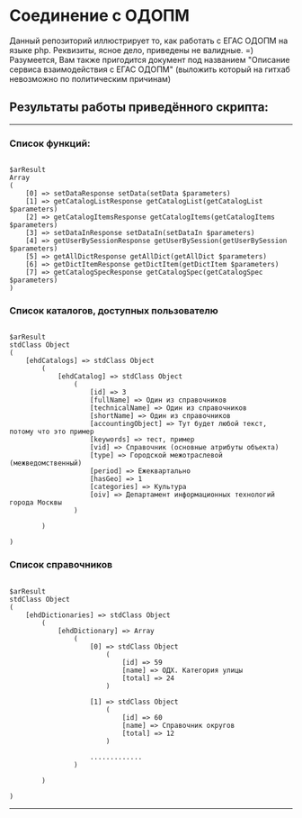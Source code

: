 # Соединение с ОДОПМ
Данный репозиторий иллюстрирует то, как работать с ЕГАС ОДОПМ на языке php. Реквизиты, ясное дело, приведены не валидные. =)
Разумеется, Вам также пригодится документ под названием "Описание сервиса взаимодействия с ЕГАС ОДОПМ"
(выложить который на гитхаб невозможно по политическим причинам)

## Результаты работы приведённого скрипта:
***

### Список функций:

<pre><code>
$arResult
Array
(
    [0] => setDataResponse setData(setData $parameters)
    [1] => getCatalogListResponse getCatalogList(getCatalogList $parameters)
    [2] => getCatalogItemsResponse getCatalogItems(getCatalogItems $parameters)
    [3] => setDataInResponse setDataIn(setDataIn $parameters)
    [4] => getUserBySessionResponse getUserBySession(getUserBySession $parameters)
    [5] => getAllDictResponse getAllDict(getAllDict $parameters)
    [6] => getDictItemResponse getDictItem(getDictItem $parameters)
    [7] => getCatalogSpecResponse getCatalogSpec(getCatalogSpec $parameters)
)
</code></pre>

### Список каталогов, доступных пользователю

<pre><code>
$arResult
stdClass Object
(
    [ehdCatalogs] => stdClass Object
        (
            [ehdCatalog] => stdClass Object
                (
                    [id] => 3
                    [fullName] => Один из справочников
                    [technicalName] => Один из справочников
                    [shortName] => Один из справочников
                    [accountingObject] => Тут будет любой текст, потому что это пример
                    [keywords] => тест, пример
                    [vid] => Справочник (основные атрибуты объекта)
                    [type] => Городской межотраслевой (межведомственный)
                    [period] => Ежеквартально
                    [hasGeo] => 1
                    [categories] => Культура
                    [oiv] => Департамент информационных технологий города Москвы
                )

        )

)
</code></pre>

### Список справочников

<pre><code>
$arResult
stdClass Object
(
    [ehdDictionaries] => stdClass Object
        (
            [ehdDictionary] => Array
                (
                    [0] => stdClass Object
                        (
                            [id] => 59
                            [name] => ОДХ. Категория улицы
                            [total] => 24
                        )

                    [1] => stdClass Object
                        (
                            [id] => 60
                            [name] => Справочник округов
                            [total] => 12
                        )

                    .............
                )

        )

)
</code></pre>

***